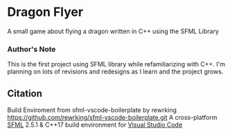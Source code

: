# Dragon Flyer

A small game about flying a dragon written in C++ using the SFML Library

### Author's Note
This is the first project using SFML library while refamiliarizing with C++. I'm planning on lots of revisions and redesigns as I learn and the project grows.

## Citation

Build Enviroment from sfml-vscode-boilerplate by rewrking
https://github.com/rewrking/sfml-vscode-boilerplate.git
A cross-platform [SFML](https://www.sfml-dev.org) 2.5.1 & C++17 build environment for [Visual Studio Code](https://code.visualstudio.com/)
